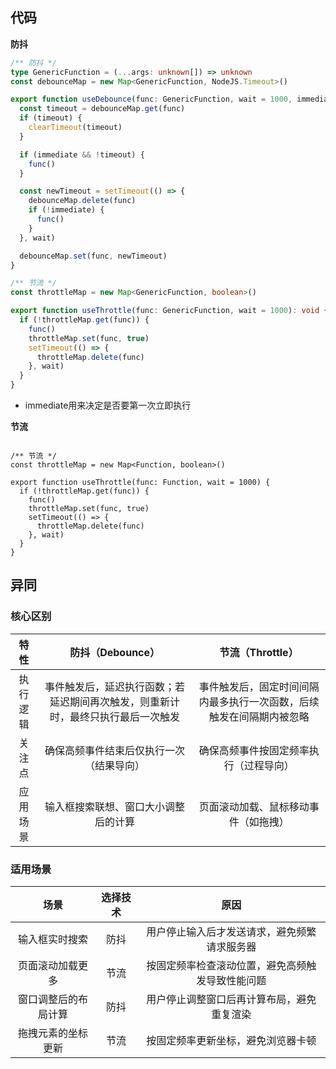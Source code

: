 ## 代码

**防抖**

```ts
/** 防抖 */
type GenericFunction = (...args: unknown[]) => unknown
const debounceMap = new Map<GenericFunction, NodeJS.Timeout>()

export function useDebounce(func: GenericFunction, wait = 1000, immediate = false): void {
  const timeout = debounceMap.get(func)
  if (timeout) {
    clearTimeout(timeout)
  }

  if (immediate && !timeout) {
    func()
  }

  const newTimeout = setTimeout(() => {
    debounceMap.delete(func)
    if (!immediate) {
      func()
    }
  }, wait)

  debounceMap.set(func, newTimeout)
}

/** 节流 */
const throttleMap = new Map<GenericFunction, boolean>()

export function useThrottle(func: GenericFunction, wait = 1000): void {
  if (!throttleMap.get(func)) {
    func()
    throttleMap.set(func, true)
    setTimeout(() => {
      throttleMap.delete(func)
    }, wait)
  }
}

```

* immediate用来决定是否要第一次立即执行



**节流**

```tsx

/** 节流 */
const throttleMap = new Map<Function, boolean>()

export function useThrottle(func: Function, wait = 1000) {
  if (!throttleMap.get(func)) {
    func()
    throttleMap.set(func, true)
    setTimeout(() => {
      throttleMap.delete(func)
    }, wait)
  }
}

```

## 异同

### 核心区别

|   特性   |                       防抖（Debounce）                       |                       节流（Throttle）                       |
| :------: | :----------------------------------------------------------: | :----------------------------------------------------------: |
| 执行逻辑 | 事件触发后，延迟执行函数；若延迟期间再次触发，则重新计时，最终只执行最后一次触发 | 事件触发后，固定时间间隔内最多执行一次函数，后续触发在间隔期内被忽略 |
|  关注点  |           确保高频事件结束后仅执行一次（结果导向）           |            确保高频事件按固定频率执行（过程导向）            |
| 应用场景 |             输入框搜索联想、窗口大小调整后的计算             |             页面滚动加载、鼠标移动事件（如拖拽）             |

### 适用场景

|         场景         | 选择技术 |                       原因                       |
| :------------------: | :------: | :----------------------------------------------: |
|    输入框实时搜索    |   防抖   |   用户停止输入后才发送请求，避免频繁请求服务器   |
|   页面滚动加载更多   |   节流   | 按固定频率检查滚动位置，避免高频触发导致性能问题 |
| 窗口调整后的布局计算 |   防抖   |    用户停止调整窗口后再计算布局，避免重复渲染    |
|  拖拽元素的坐标更新  |   节流   |        按固定频率更新坐标，避免浏览器卡顿        |


